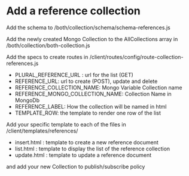 
Add a reference collection
===========================

Add the schema to /both/collection/schema/schema-references.js

Add the newly created Mongo Collection to the AllCollections array in /both/collection/both-collection.js

Add the specs to create routes in /client/routes/config/route-collection-references.js

* PLURAL_REFERENCE_URL : url for the list (GET)
* REFERENCE_URL: url to create (POST), update and delete
* REFERENCE_COLLECTION_NAME: Mongo Variable Collection name
* REFERENCE_MONGO_COLLECTION_NAME: Collection Name in MongoDb
* REFERENCE_LABEL: How the collection will be named in html
* TEMPLATE_ROW: the template to render one row of the list


Add your specific template to each of the files in /client/templates/references/

* insert.html : template to create a new reference document
* list.html : template to display the list of the reference collection
* update.html :  template to update a reference document


and add your new Collection to publish/subscribe policy